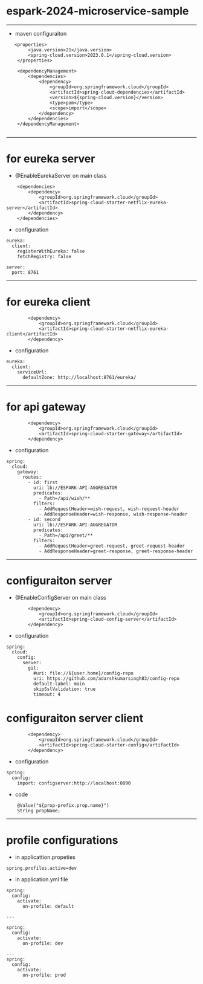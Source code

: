 # espark-2024-microservice-sample

---


* maven configuraiton 
```  
   <properties>
		<java.version>21</java.version>
		<spring-cloud.version>2023.0.1</spring-cloud.version>
	</properties>
	
    <dependencyManagement>
		<dependencies>
			<dependency>
				<groupId>org.springframework.cloud</groupId>
				<artifactId>spring-cloud-dependencies</artifactId>
				<version>${spring-cloud.version}</version>
				<type>pom</type>
				<scope>import</scope>
			</dependency>
		</dependencies>
	</dependencyManagement>
	
```

---

# for eureka server 
* @EnableEurekaServer on main class 
```
	<dependencies>
        <dependency>
			<groupId>org.springframework.cloud</groupId>
			<artifactId>spring-cloud-starter-netflix-eureka-server</artifactId>
		</dependency>
    </dependencies>
```
* configuration 
```
eureka:
  client:
    registerWithEureka: false
    fetchRegistry: false

server:
  port: 8761
```
---

# for eureka client 
```
		<dependency>
			<groupId>org.springframework.cloud</groupId>
			<artifactId>spring-cloud-starter-netflix-eureka-client</artifactId>
		</dependency>
```
* configuration 
```
eureka:
  client:
    serviceUrl:
      defaultZone: http://localhost:8761/eureka/
```

---

# for api gateway 
```
		<dependency>
			<groupId>org.springframework.cloud</groupId>
			<artifactId>spring-cloud-starter-gateway</artifactId>
		</dependency>
```

* configuration 
```
spring:
  cloud:
    gateway:
      routes:
        - id: first
          uri: lb://ESPARK-API-AGGREGATOR
          predicates:
            - Path=/api/wish/**
          filters:
            - AddRequestHeader=wish-request, wish-request-header
            - AddResponseHeader=wish-response, wish-response-header
        - id: second
          uri: lb://ESPARK-API-AGGREGATOR
          predicates:
            - Path=/api/greet/**
          filters:
            - AddRequestHeader=greet-request, greet-request-header
            - AddResponseHeader=greet-response, greet-response-header
```

---

# configuraiton server 
* @EnableConfigServer on main class 
```
		<dependency>
			<groupId>org.springframework.cloud</groupId>
			<artifactId>spring-cloud-config-server</artifactId>
		</dependency>
```
* configuration 
```
spring:
  cloud:
    config:
      server:
        git:
          #uri: file://${user.home}/config-repo
          uri: https://github.com/adarshkumarsingh83/config-repo
          default-label: main
          skipSslValidation: true
          timeout: 4
```

# configuraiton server client 
```
		<dependency>
			<groupId>org.springframework.cloud</groupId>
			<artifactId>spring-cloud-starter-config</artifactId>
		</dependency>
```

* configuration 
```
spring:
  config:
    import: configserver:http://localhost:8090
```

* code 
```
    @Value("${prop-prefix.prop.name}")
    String propName;
```
---

# profile configurations 
* in applicattion.propeties 

```
spring.profiles.active=dev

```

* in application.yml file 
```
spring:
  config:
    activate:
      on-profile: default

---

spring:
  config:
    activate:
      on-profile: dev

---
spring:
  config:
    activate:
      on-profile: prod
```


